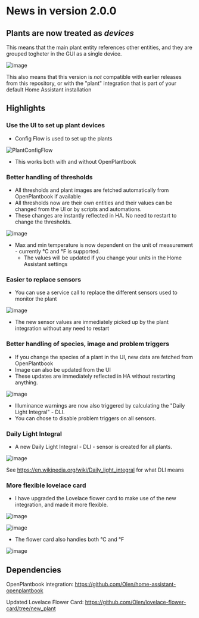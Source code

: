# News in version 2.0.0

## Plants are now treated as _devices_

This means that the main plant entity references other entities, and they are grouped togheter in the GUI as a single device.

![image](https://user-images.githubusercontent.com/203184/183286104-4849fcd5-20eb-488d-9a7d-433e365f9657.png)


This also means that this version is _not_ compatible with earlier releases from this repository, or with the "plant" integration that is part of your default Home Assistant installation 

## Highlights 

### Use the UI to set up plant devices
* Config Flow is used to set up the plants

![PlantConfigFlow](https://user-images.githubusercontent.com/203184/183286111-9b0e64ff-3972-40ad-80ea-d7a5186e933c.gif)

* This works both with and without OpenPlantbook

### Better handling of thresholds

* All thresholds and plant images are fetched automatically from OpenPlantbook if available
* All thresholds now are their own entities and their values can be changed from the UI or by scripts and automations.
* These changes are instantly reflected in HA. No need to restart to change the thresholds.

![image](https://user-images.githubusercontent.com/203184/183286156-d8c250ab-e54c-4983-9c1b-c709875d6be1.png)


* Max and min temperature is now dependent on the unit of measurement - currently °C and °F is supported.
  * The values will be updated if you change your units in the Home Assistant settings

### Easier to replace sensors

* You can use a service call to replace the different sensors used to monitor the plant

![image](https://user-images.githubusercontent.com/203184/183286188-174dc709-173f-42fb-9d66-678d0c1f62e4.png)

* The new sensor values are immediately picked up by the plant integration without any need to restart

### Better handling of species, image and problem triggers

* If you change the species of a plant in the UI, new data are fetched from OpenPlantbook
* Image can also be updated from the UI
* These updates are immediately reflected in HA without restarting anything.

![image](https://user-images.githubusercontent.com/203184/183286212-000391c2-9c5d-4c1a-a166-a27e1bf0d3ed.png)

* Illuminance warnings are now also triggered by calculating the "Daily Light Integral" - DLI.
* You can chose to disable problem triggers on all sensors.


### Daily Light Integral

* A new Daily Light Integral - DLI - sensor is created for all plants. 

![image](https://user-images.githubusercontent.com/203184/183286314-91382bf5-7767-4f50-bf58-673c63282c1c.png)

See https://en.wikipedia.org/wiki/Daily_light_integral for what DLI means

### More flexible lovelace card

* I have upgraded the Lovelace flower card to make use of the new integration, and made it more flexible.

![image](https://user-images.githubusercontent.com/203184/183286657-824a0e7f-a140-4d8e-8d6a-387070419dfd.png)

![image](https://user-images.githubusercontent.com/203184/183286691-02294d6b-84cf-46e6-9070-845d00f24a14.png)

* The flower card also handles both °C and °F

![image](https://user-images.githubusercontent.com/203184/181259071-58622446-3e24-4f93-8334-293748958bd2.png)




## Dependencies

OpenPlantbook integration: https://github.com/Olen/home-assistant-openplantbook

Updated Lovelace Flower Card: https://github.com/Olen/lovelace-flower-card/tree/new_plant



